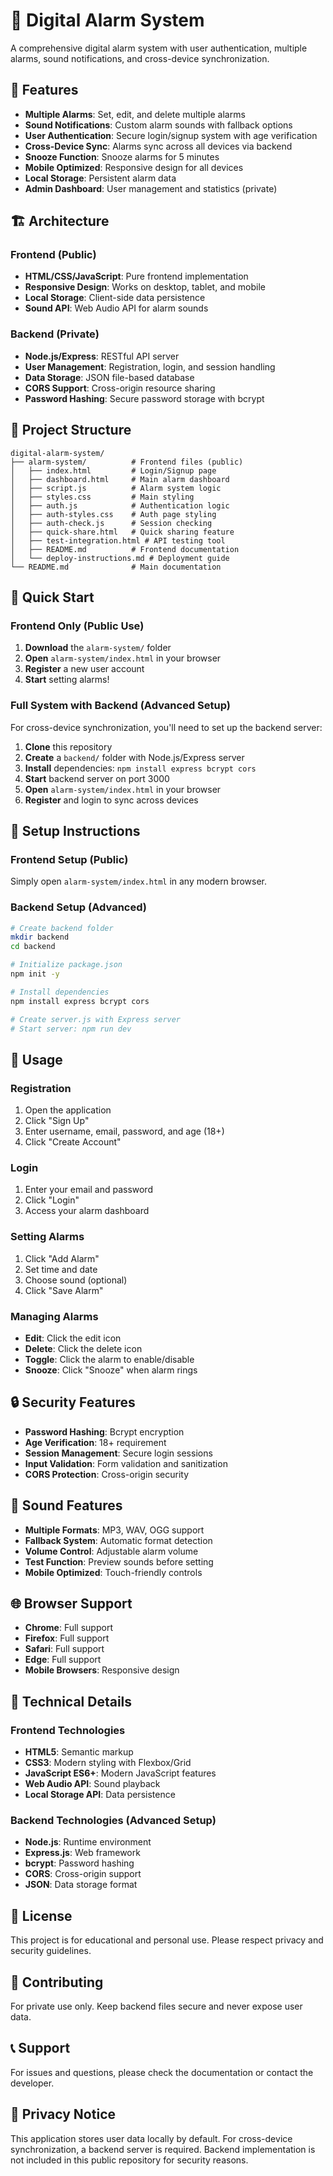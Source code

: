 # 🚨 Digital Alarm System

A comprehensive digital alarm system with user authentication, multiple alarms, sound notifications, and cross-device synchronization.

## 🌟 Features

- **Multiple Alarms**: Set, edit, and delete multiple alarms
- **Sound Notifications**: Custom alarm sounds with fallback options
- **User Authentication**: Secure login/signup system with age verification
- **Cross-Device Sync**: Alarms sync across all devices via backend
- **Snooze Function**: Snooze alarms for 5 minutes
- **Mobile Optimized**: Responsive design for all devices
- **Local Storage**: Persistent alarm data
- **Admin Dashboard**: User management and statistics (private)

## 🏗️ Architecture

### Frontend (Public)
- **HTML/CSS/JavaScript**: Pure frontend implementation
- **Responsive Design**: Works on desktop, tablet, and mobile
- **Local Storage**: Client-side data persistence
- **Sound API**: Web Audio API for alarm sounds

### Backend (Private)
- **Node.js/Express**: RESTful API server
- **User Management**: Registration, login, and session handling
- **Data Storage**: JSON file-based database
- **CORS Support**: Cross-origin resource sharing
- **Password Hashing**: Secure password storage with bcrypt

## 📁 Project Structure

```
digital-alarm-system/
├── alarm-system/          # Frontend files (public)
│   ├── index.html         # Login/Signup page
│   ├── dashboard.html     # Main alarm dashboard
│   ├── script.js          # Alarm system logic
│   ├── styles.css         # Main styling
│   ├── auth.js            # Authentication logic
│   ├── auth-styles.css    # Auth page styling
│   ├── auth-check.js      # Session checking
│   ├── quick-share.html   # Quick sharing feature
│   ├── test-integration.html # API testing tool
│   ├── README.md          # Frontend documentation
│   └── deploy-instructions.md # Deployment guide
└── README.md              # Main documentation
```

## 🚀 Quick Start

### Frontend Only (Public Use)
1. **Download** the `alarm-system/` folder
2. **Open** `alarm-system/index.html` in your browser
3. **Register** a new user account
4. **Start** setting alarms!

### Full System with Backend (Advanced Setup)
For cross-device synchronization, you'll need to set up the backend server:

1. **Clone** this repository
2. **Create** a `backend/` folder with Node.js/Express server
3. **Install** dependencies: `npm install express bcrypt cors`
4. **Start** backend server on port 3000
5. **Open** `alarm-system/index.html` in your browser
6. **Register** and login to sync across devices

## 🔧 Setup Instructions

### Frontend Setup (Public)
Simply open `alarm-system/index.html` in any modern browser.

### Backend Setup (Advanced)
```bash
# Create backend folder
mkdir backend
cd backend

# Initialize package.json
npm init -y

# Install dependencies
npm install express bcrypt cors

# Create server.js with Express server
# Start server: npm run dev
```

## 📱 Usage

### Registration
1. Open the application
2. Click "Sign Up"
3. Enter username, email, password, and age (18+)
4. Click "Create Account"

### Login
1. Enter your email and password
2. Click "Login"
3. Access your alarm dashboard

### Setting Alarms
1. Click "Add Alarm"
2. Set time and date
3. Choose sound (optional)
4. Click "Save Alarm"

### Managing Alarms
- **Edit**: Click the edit icon
- **Delete**: Click the delete icon
- **Toggle**: Click the alarm to enable/disable
- **Snooze**: Click "Snooze" when alarm rings

## 🔒 Security Features

- **Password Hashing**: Bcrypt encryption
- **Age Verification**: 18+ requirement
- **Session Management**: Secure login sessions
- **Input Validation**: Form validation and sanitization
- **CORS Protection**: Cross-origin security

## 🎵 Sound Features

- **Multiple Formats**: MP3, WAV, OGG support
- **Fallback System**: Automatic format detection
- **Volume Control**: Adjustable alarm volume
- **Test Function**: Preview sounds before setting
- **Mobile Optimized**: Touch-friendly controls

## 🌐 Browser Support

- **Chrome**: Full support
- **Firefox**: Full support
- **Safari**: Full support
- **Edge**: Full support
- **Mobile Browsers**: Responsive design

## 🔧 Technical Details

### Frontend Technologies
- **HTML5**: Semantic markup
- **CSS3**: Modern styling with Flexbox/Grid
- **JavaScript ES6+**: Modern JavaScript features
- **Web Audio API**: Sound playback
- **Local Storage API**: Data persistence

### Backend Technologies (Advanced Setup)
- **Node.js**: Runtime environment
- **Express.js**: Web framework
- **bcrypt**: Password hashing
- **CORS**: Cross-origin support
- **JSON**: Data storage format

## 📝 License

This project is for educational and personal use. Please respect privacy and security guidelines.

## 🤝 Contributing

For private use only. Keep backend files secure and never expose user data.

## 📞 Support

For issues and questions, please check the documentation or contact the developer.

## 🔐 Privacy Notice

This application stores user data locally by default. For cross-device synchronization, a backend server is required. Backend implementation is not included in this public repository for security reasons. 